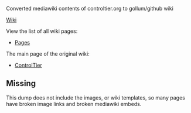 Converted mediawiki contents of controltier.org to gollum/github wiki


[Wiki](https://github.com/gschueler/ctwtest/wiki)

View the list of all wiki pages:

* [Pages](https://github.com/gschueler/controltier-wiki/wiki/_pages)


The main page of the original wiki:

* [ControlTier](https://github.com/gschueler/controltier-wiki/wiki/ControlTier)



## Missing

This dump does not include the images, or wiki templates, so many pages have broken image links and broken mediawiki embeds.
